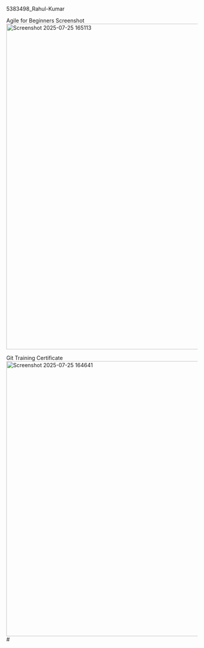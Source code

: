 5383498_Rahul-Kumar


Agile for Beginners Screenshot
<img width="1908" height="857" alt="Screenshot 2025-07-25 165113" src="https://github.com/user-attachments/assets/97d866e8-c032-4fd6-bcfe-b730224bd2ba" />


Git Training Certificate
<img width="1021" height="724" alt="Screenshot 2025-07-25 164641" src="https://github.com/user-attachments/assets/2475babe-8237-420a-b621-962ab446f8ba" /># 

